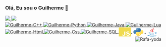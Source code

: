 ### Olá, Eu sou o Guilherme 👋

<div>
 <a href="https://beacons.ai/guilherme-vale">
 <img height="180em" src="https://github-readme-stats.vercel.app/api?username=guilherme-vale&show_icons=true&theme=algolia"/>
 <img height="180em" src="https://github-readme-stats.vercel.app/api/top-langs/?username=guilherme-vale&layout=compact&theme=algolia"/>
</div>
  <img align="center" alt="Guilherme-C++" src="https://img.shields.io/badge/C%2B%2B-00599C?style=for-the-badge&logo=c%2B%2B&logoColor=white">
  <img align="center" alt="Guilherme-Python" src="https://img.shields.io/badge/Python-14354C?style=for-the-badge&logo=python&logoColor=white">
  <img align="center" alt="Guilherme-Java" src="https://img.shields.io/badge/Java-ED8B00?style=for-the-badge&logo=java&logoColor=white">
  <img align="center" alt="Guilherme-Lua" src="https://img.shields.io/badge/Lua-2C2D72?style=for-the-badge&logo=lua&logoColor=white">
  <img align="center" alt="Guilherme-Html" src="https://img.shields.io/badge/HTML-239120?style=for-the-badge&logo=html5&logoColor=white">
  <img align="center" alt="Guilherme-Css" src="https://img.shields.io/badge/CSS-239120?&style=for-the-badge&logo=css3&logoColor=white">
  <img align="center" alt="Guilherme-SQL" src="https://img.shields.io/badge/MySQL-00000F?style=for-the-badge&logo=mysql&logoColor=white">
 
  <img align="center" alt="Guilherme-Js" height="30" width="40" src="https://raw.githubusercontent.com/devicons/devicon/master/icons/javascript/javascript-plain.svg">
  <img align="center" alt="Guilherme-Python" height="30" width="40" src="https://raw.githubusercontent.com/devicons/devicon/master/icons/python/python-original.svg">
 <img align="center" alt="Guilherme-Java" height="30" width="40" src="https://raw.githubusercontent.com/devicons/devicon/master/icons/java/java-original.svg">
 
  <img align="right" alt="Rafa-yoda" src="https://cdn.discordapp.com/attachments/795358919417397249/825430589581688872/hi.gif">
</div>

